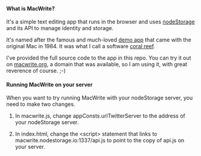 #### What is MacWrite?

It's a simple text editing app that runs in the browser and uses <a href="https://github.com/scripting/nodeStorage">nodeStorage</a> and its API to manage identity and storage.

It's named after the famous and much-loved <a href="http://en.wikipedia.org/wiki/MacWrite">demo app</a> that came with the original Mac in 1984. It was what I call a software <a href="http://threads2.scripting.com/2013/january/whatAboutMacwriteAndMacpaint">coral reef</a>.

I've provided the full source code to the app in this repo. You can try it out on <a href="http://macwrite.org/">macwrite.org</a>, a domain that was available, so I am using it, with great reverence of course. ;-)

#### Running MacWrite on your server

When you want to try running MacWrite with your nodeStorage server, you need to make two changes.

1. In macwrite.js, change appConsts.urlTwitterServer to the address of your nodeStorage server.

2. In index.html, change the &lt;script> statement that links to macwrite.nodestorage.io:1337/api.js to point to the copy of api.js on your server.

